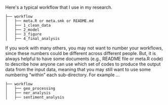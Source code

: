 Here's a typical workflow that I use in my research.

```
├── workflow
│   ├── meta.R or meta.smk or README.md 
│   ├── 1_clean_data
│   ├── 2_model
│   ├── 3_figure
│   ├── 4_final_analysis
```

If you work with many others, you may not want to number your workflows, since these numbers could be different across different people. But, it is always helpful to have some documents (e.g., README file or meta.R code) to describe how anyone can use which set of codes to produce the output data from the input data, meaning that you may still want to use some numbering “within” each sub-directory. For example ...

```
├── workflow
│   ├── geo_processing
│   ├── ner_analysis
│   ├── sentiment_analysis
```


